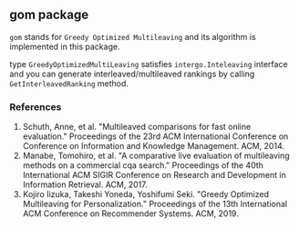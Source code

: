 ## gom package

`gom` stands for `Greedy Optimized Multileaving` and its algorithm is implemented in this package.

type `GreedyOptimizedMultiLeaving` satisfies `intergo.Inteleaving` interface and you can generate
interleaved/multileaved rankings by calling `GetInterleavedRanking` method.

### References

1. Schuth, Anne, et al. "Multileaved comparisons for fast online evaluation." Proceedings of the 23rd ACM International Conference on Conference on Information and Knowledge Management. ACM, 2014.
2. Manabe, Tomohiro, et al. "A comparative live evaluation of multileaving methods on a commercial cqa search." Proceedings of the 40th International ACM SIGIR Conference on Research and Development in Information Retrieval. ACM, 2017.
3. Kojiro Iizuka, Takeshi Yoneda, Yoshifumi Seki. "Greedy Optimized Multileaving for Personalization." Proceedings of the 13th International ACM Conference on Recommender Systems. ACM, 2019.
